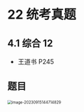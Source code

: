 # 22 统考真题



## 4.1 综合 12

* 王道书 P245



## 题目

<img src="https://cvp.oss-cn-shanghai.aliyuncs.com/picgo/202309151447907.png" alt="image-20230915144714829" style="zoom: 60%;" />